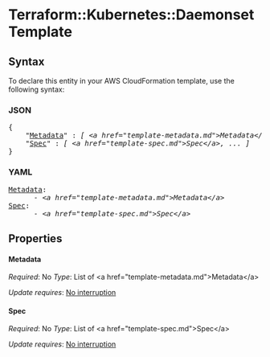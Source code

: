 # Terraform::Kubernetes::Daemonset Template

## Syntax

To declare this entity in your AWS CloudFormation template, use the following syntax:

### JSON

<pre>
{
    "<a href="#metadata" title="Metadata">Metadata</a>" : <i>[ &lt;a href=&#34;template-metadata.md&#34;&gt;Metadata&lt;/a&gt;, ... ]</i>,
    "<a href="#spec" title="Spec">Spec</a>" : <i>[ &lt;a href=&#34;template-spec.md&#34;&gt;Spec&lt;/a&gt;, ... ]</i>
}
</pre>

### YAML

<pre>
<a href="#metadata" title="Metadata">Metadata</a>: <i>
      - &lt;a href=&#34;template-metadata.md&#34;&gt;Metadata&lt;/a&gt;</i>
<a href="#spec" title="Spec">Spec</a>: <i>
      - &lt;a href=&#34;template-spec.md&#34;&gt;Spec&lt;/a&gt;</i>
</pre>

## Properties

#### Metadata

_Required_: No
_Type_: List of &lt;a href=&#34;template-metadata.md&#34;&gt;Metadata&lt;/a&gt;

_Update requires_: [No interruption](https://docs.aws.amazon.com/AWSCloudFormation/latest/UserGuide/using-cfn-updating-stacks-update-behaviors.html#update-no-interrupt)

#### Spec

_Required_: No
_Type_: List of &lt;a href=&#34;template-spec.md&#34;&gt;Spec&lt;/a&gt;

_Update requires_: [No interruption](https://docs.aws.amazon.com/AWSCloudFormation/latest/UserGuide/using-cfn-updating-stacks-update-behaviors.html#update-no-interrupt)

